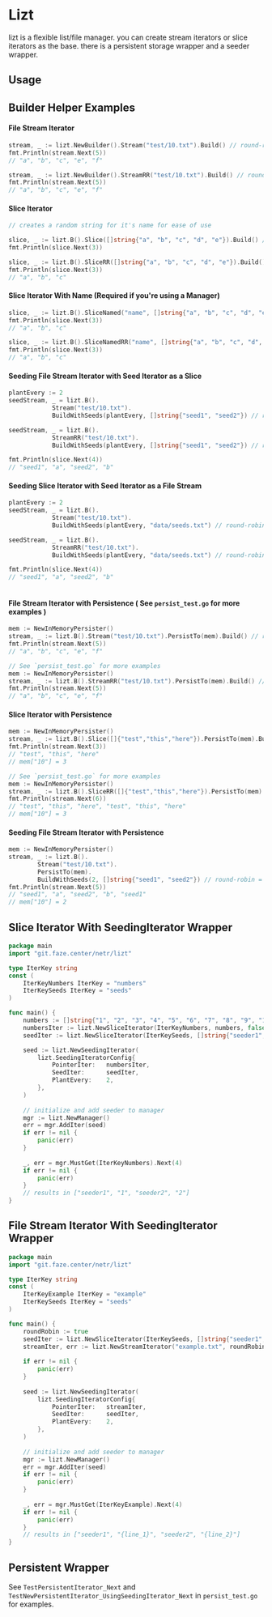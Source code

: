 # Lizt
lizt is a flexible list/file manager. you can create stream iterators or slice iterators as the base. there is a persistent storage wrapper and a seeder wrapper.

## Usage

## Builder Helper Examples

#### File Stream Iterator
```go
stream, _ := lizt.NewBuilder().Stream("test/10.txt").Build() // round-robin = false
fmt.Println(stream.Next(5))
// "a", "b", "c", "e", "f"

stream, _ := lizt.NewBuilder().StreamRR("test/10.txt").Build() // round-robin = true
fmt.Println(stream.Next(5))
// "a", "b", "c", "e", "f"
```

#### Slice Iterator
```go
// creates a random string for it's name for ease of use

slice, _ := lizt.B().Slice([]string{"a", "b", "c", "d", "e"}).Build() // round-robin = false
fmt.Println(slice.Next(3))

slice, _ := lizt.B().SliceRR([]string{"a", "b", "c", "d", "e"}).Build() // round-robin = true
fmt.Println(slice.Next(3))
// "a", "b", "c"
```

#### Slice Iterator With Name (Required if you're using a Manager)
```go
slice, _ := lizt.B().SliceNamed("name", []string{"a", "b", "c", "d", "e"}).Build() // round-robin = false
fmt.Println(slice.Next(3))
// "a", "b", "c"

slice, _ := lizt.B().SliceNamedRR("name", []string{"a", "b", "c", "d", "e"}).Build() // round-robin = true
fmt.Println(slice.Next(3))
// "a", "b", "c"
```

#### Seeding File Stream Iterator with Seed Iterator as a Slice
```go
plantEvery := 2
seedStream, _ = lizt.B().
            Stream("test/10.txt").
            BuildWithSeeds(plantEvery, []string{"seed1", "seed2"}) // round-robin = false

seedStream, _ = lizt.B().
            StreamRR("test/10.txt").
            BuildWithSeeds(plantEvery, []string{"seed1", "seed2"}) // round-robin = true

fmt.Println(slice.Next(4))
// "seed1", "a", "seed2", "b"
```

#### Seeding Slice Iterator with Seed Iterator as a File Stream
```go
plantEvery := 2
seedStream, _ = lizt.B().
            Stream("test/10.txt").
            BuildWithSeeds(plantEvery, "data/seeds.txt") // round-robin = false

seedStream, _ = lizt.B().
            StreamRR("test/10.txt").
            BuildWithSeeds(plantEvery, "data/seeds.txt") // round-robin = true

fmt.Println(slice.Next(4))
// "seed1", "a", "seed2", "b"
	
```

#### File Stream Iterator with Persistence ( See `persist_test.go` for more examples )
```go
mem := NewInMemoryPersister()
stream, _ := lizt.B().Stream("test/10.txt").PersistTo(mem).Build() // round-robin = false
fmt.Println(stream.Next(5))
// "a", "b", "c", "e", "f"

// See `persist_test.go` for more examples
mem := NewInMemoryPersister()
stream, _ := lizt.B().StreamRR("test/10.txt").PersistTo(mem).Build() // round-robin = true
fmt.Println(stream.Next(5))
// "a", "b", "c", "e", "f"
```

#### Slice Iterator with Persistence
```go
mem := NewInMemoryPersister()
stream, _ := lizt.B().Slice([]{"test","this","here"}).PersistTo(mem).Build() // round-robin = false
fmt.Println(stream.Next(3))
// "test", "this", "here"
// mem["10"] = 3

// See `persist_test.go` for more examples
mem := NewInMemoryPersister()
stream, _ := lizt.B().SliceRR([]{"test","this","here"}).PersistTo(mem).Build() // round-robin = true
fmt.Println(stream.Next(6))
// "test", "this", "here", "test", "this", "here"
// mem["10"] = 3
```

#### Seeding File Stream Iterator with Persistence
```go
mem := NewInMemoryPersister()
stream, _ := lizt.B().
        Stream("test/10.txt").
        PersistTo(mem).
        BuildWithSeeds(2, []string{"seed1", "seed2"}) // round-robin = false
fmt.Println(stream.Next(5))
// "seed1", "a", "seed2", "b", "seed1"
// mem["10"] = 2
```

## Slice Iterator With SeedingIterator Wrapper
```go
package main
import "git.faze.center/netr/lizt"

type IterKey string
const (
	IterKeyNumbers IterKey = "numbers"   
	IterKeySeeds IterKey = "seeds"
)

func main() {
    numbers := []string{"1", "2", "3", "4", "5", "6", "7", "8", "9", "10"}
    numbersIter := lizt.NewSliceIterator(IterKeyNumbers, numbers, false)
    seedIter := lizt.NewSliceIterator(IterKeySeeds, []string{"seeder1", "seeder2"}, true)

    seed := lizt.NewSeedingIterator(
        lizt.SeedingIteratorConfig{
            PointerIter:   numbersIter,
            SeedIter:      seedIter,
            PlantEvery:    2,
        },
    )
    
    // initialize and add seeder to manager
    mgr := lizt.NewManager()
    err = mgr.AddIter(seed)
    if err != nil {
        panic(err)
    }
    
    _, err = mgr.MustGet(IterKeyNumbers).Next(4)
    if err != nil {
        panic(err)
    }
    // results in ["seeder1", "1", "seeder2", "2"]
}
```

## File Stream Iterator With SeedingIterator Wrapper
```go
package main
import "git.faze.center/netr/lizt"

type IterKey string
const (
    IterKeyExample IterKey = "example"
    IterKeySeeds IterKey = "seeds"
)

func main() {
    roundRobin := true
    seedIter := lizt.NewSliceIterator(IterKeySeeds, []string{"seeder1", "seeder2"}, roundRobin)
    streamIter, err := lizt.NewStreamIterator("example.txt", roundRobin)
	
    if err != nil {
        panic(err)
    }
    
    seed := lizt.NewSeedingIterator(
        lizt.SeedingIteratorConfig{
	        PointerIter:   streamIter,
	        SeedIter:      seedIter,
	        PlantEvery:    2,
        },
    )
    
    // initialize and add seeder to manager
    mgr := lizt.NewManager()
    err = mgr.AddIter(seed)
    if err != nil {
        panic(err)
    }
    
    _, err = mgr.MustGet(IterKeyExample).Next(4)
    if err != nil {
        panic(err)
    }
    // results in ["seeder1", "{line_1}", "seeder2", "{line_2}"]
}
```

## Persistent Wrapper
See `TestPersistentIterator_Next` and `TestNewPersistentIterator_UsingSeedingIterator_Next` in `persist_test.go` for examples.
